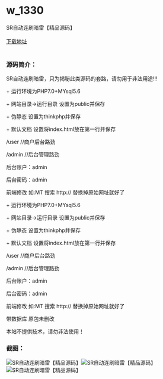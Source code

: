 # w_1330
SR自动连刷暗雷【精品源码】
<br/></br>
[下载地址](https://www.uuid2.com/1330.html "下载地址")
<br/></br>
<h3>源码简介：</h3>
<p>SR自动连刷暗雷，只为揭秘此类源码的套路，请勿用于非法用途!!!<p>
<p>+ 运行环境为PHP7.0+MYsql5.6<p>
<p>+ 网站目录->运行目录 设置为public并保存<p>
<p>+ 伪静态 设置为thinkphp并保存<p>
<p>+ 默认文档 设置将index.html放在第一行并保存<p>
<p>/user //商户后台路劲<p>
<p>/admin //后台管理路劲<p>
<p>后台账户：admin<p>
<p>后台密码：admin<p>
<p>前端修改 如:MT 搜索 http:// 替换掉原始网址就好了<p>
<p>+ 运行环境为PHP7.0+MYsql5.6<p>
<p>+ 网站目录->运行目录 设置为public并保存<p>
<p>+ 伪静态 设置为thinkphp并保存<p>
<p>+ 默认文档 设置将index.html放在第一行并保存<p>
<p>/user //商户后台路劲<p>
<p>/admin //后台管理路劲<p>
<p>后台账户：admin<p>
<p>后台密码：admin<p>
<p>前端修改 如:MT 搜索 http:// 替换掉原始网址就好了<p>
<p>带数据库 原包未删改<p>
<p>本站不提供技术，请勿非法使用！<p>
<h3>截图：</h3>
<img src="https://www.uuid2.com/wp-content/uploads/img/202107/cb75640551.png" alt="SR自动连刷暗雷【精品源码】"><img src="https://www.uuid2.com/wp-content/uploads/img/202107/cb75640288.jpg" alt="SR自动连刷暗雷【精品源码】"><img src="https://www.uuid2.com/wp-content/uploads/img/202107/5a4be08607.jpg" alt="SR自动连刷暗雷【精品源码】">
